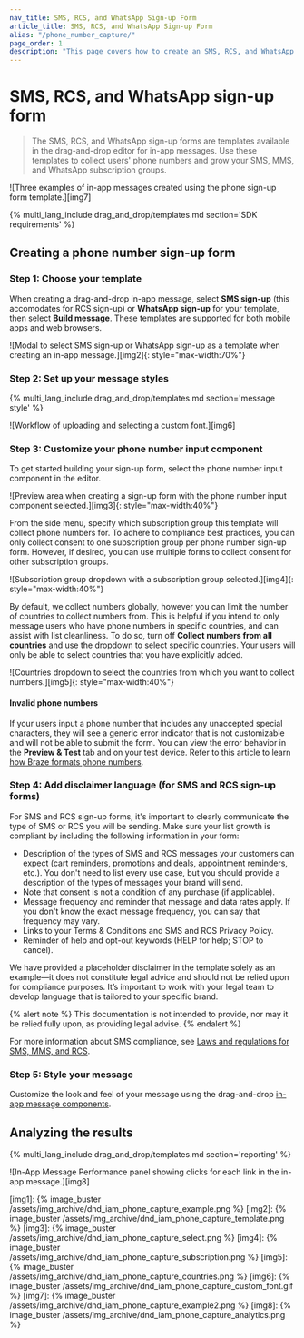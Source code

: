 ```yaml
---
nav_title: SMS, RCS, and WhatsApp Sign-up Form
article_title: SMS, RCS, and WhatsApp Sign-up Form
alias: "/phone_number_capture/"
page_order: 1
description: "This page covers how to create an SMS, RCS, and WhatsApp sign-up form with the in-app message drag-and-drop editor."
---
```


# SMS, RCS, and WhatsApp sign-up form

> The SMS, RCS, and WhatsApp sign-up forms are templates available in the drag-and-drop editor for in-app messages. Use these templates to collect users' phone numbers and grow your SMS, MMS, and WhatsApp subscription groups.

![Three examples of in-app messages created using the phone sign-up form template.][img7]

{% multi_lang_include drag_and_drop/templates.md section='SDK requirements' %}

## Creating a phone number sign-up form

### Step 1: Choose your template

When creating a drag-and-drop in-app message, select **SMS sign-up** (this accomodates for RCS sign-up) or **WhatsApp sign-up** for your template, then select **Build message**. These templates are supported for both mobile apps and web browsers.

![Modal to select SMS sign-up or WhatsApp sign-up as a template when creating an in-app message.][img2]{: style="max-width:70%"}

### Step 2: Set up your message styles

{% multi_lang_include drag_and_drop/templates.md section='message style' %}

![Workflow of uploading and selecting a custom font.][img6]

### Step 3: Customize your phone number input component

To get started building your sign-up form, select the phone number input component in the editor.

![Preview area when creating a sign-up form with the phone number input component selected.][img3]{: style="max-width:40%"}

From the side menu, specify which subscription group this template will collect phone numbers for. To adhere to compliance best practices, you can only collect consent to one subscription group per phone number sign-up form. However, if desired, you can use multiple forms to collect consent for other subscription groups.

![Subscription group dropdown with a subscription group selected.][img4]{: style="max-width:40%"}

By default, we collect numbers globally, however you can limit the number of countries to collect numbers from. This is helpful if you intend to only message users who have phone numbers in specific countries, and can assist with list cleanliness. To do so, turn off **Collect numbers from all countries** and use the dropdown to select specific countries. Your users will only be able to select countries that you have explicitly added.

![Countries dropdown to select the countries from which you want to collect numbers.][img5]{: style="max-width:40%"}

#### Invalid phone numbers

If your users input a phone number that includes any unaccepted special characters, they will see a generic error indicator that is not customizable and will not be able to submit the form. You can view the error behavior in the **Preview & Test** tab and on your test device. Refer to this article to learn [how Braze formats phone numbers][2].

### Step 4: Add disclaimer language (for SMS and RCS sign-up forms)

For SMS and RCS sign-up forms, it's important to clearly communicate the type of SMS or RCS you will be sending. Make sure your list growth is compliant by including the following information in your form:

- Description of the types of SMS and RCS messages your customers can expect (cart reminders, promotions and deals, appointment reminders, etc.). You don't need to list every use case, but you should provide a description of the types of messages your brand will send.
- Note that consent is not a condition of any purchase (if applicable).
- Message frequency and reminder that message and data rates apply. If you don't know the exact message frequency, you can say that frequency may vary.
- Links to your Terms & Conditions and SMS and RCS Privacy Policy.
- Reminder of help and opt-out keywords (HELP for help; STOP to cancel).

We have provided a placeholder disclaimer in the template solely as an example—it does not constitute legal advice and should not be relied upon for compliance purposes. It’s important to work with your legal team to develop language that is tailored to your specific brand.

{% alert note %}
This documentation is not intended to provide, nor may it be relied fully upon, as providing legal advise.
{% endalert %}

For more information about SMS compliance, see [Laws and regulations for SMS, MMS, and RCS][4].

### Step 5: Style your message

Customize the look and feel of your message using the drag-and-drop [in-app message components][3].

## Analyzing the results

{% multi_lang_include drag_and_drop/templates.md section='reporting' %}

![In-App Message Performance panel showing clicks for each link in the in-app message.][img8]

[2]: {{site.baseurl}}/user_guide/message_building_by_channel/sms/phone_numbers/user_phone_numbers/#importing-phone-numbers
[3]: {{site.baseurl}}/user_guide/message_building_by_channel/in-app_messages/drag_and_drop/style_settings/#message-components
[4]: {{site.baseurl}}/user_guide/message_building_by_channel/sms/sms_laws_and_regulations/

[img1]: {% image_buster /assets/img_archive/dnd_iam_phone_capture_example.png %}
[img2]: {% image_buster /assets/img_archive/dnd_iam_phone_capture_template.png %}
[img3]: {% image_buster /assets/img_archive/dnd_iam_phone_capture_select.png %}
[img4]: {% image_buster /assets/img_archive/dnd_iam_phone_capture_subscription.png %}
[img5]: {% image_buster /assets/img_archive/dnd_iam_phone_capture_countries.png %}
[img6]: {% image_buster /assets/img_archive/dnd_iam_phone_capture_custom_font.gif %}
[img7]: {% image_buster /assets/img_archive/dnd_iam_phone_capture_example2.png %}
[img8]: {% image_buster /assets/img_archive/dnd_iam_phone_capture_analytics.png %}
